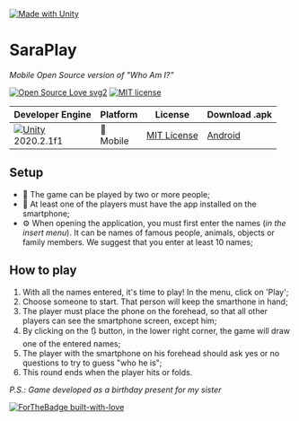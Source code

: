 [![Made with Unity](https://img.shields.io/badge/Made%20with-Unity-57b9d3.svg?style=for-the-badge&logo=unity)](https://unity3d.com)

# SaraPlay
*Mobile Open Source version of "Who Am I?"*

[![Open Source Love svg2](https://badges.frapsoft.com/os/v2/open-source.svg?v=103)](https://github.com/ellerbrock/open-source-badges/)
[![MIT license](https://img.shields.io/badge/License-MIT-blue.svg)](/blob/master/LICENSE)


| Developer Engine | Platform | License | Download .apk
|------------------|----------|---------|---------------|
| [![Unity](https://img.shields.io/badge/Unity-000000?style=for-the-badge&logo=unity&logoColor=white)](https://unity.com/) <br> 2020.2.1f1|  📱 <br> Mobile  | [MIT License](/LICENSE) | [Android](https://github.com/ErickSimoes/SaraPlay/releases/latest/)

## Setup
- 👥 The game can be played by two or more people;
- 📱 At least one of the players must have the app installed on the smartphone;
- ⚙ When opening the application, you must first enter the names (_in the insert menu_). It can be names of famous people, animals, objects or family members. We suggest that you enter at least 10 names;

## How to play

1. With all the names entered, it's time to play! In the menu, click on 'Play';
2. Choose someone to start. That person will keep the smarthone in hand;
3. The player must place the phone on the forehead, so that all other players can see the smartphone screen, except him;
4. By clicking on the 🔃 button, in the lower right corner, the game will draw one of the entered names;
5. The player with the smartphone on his forehead should ask yes or no questions to try to guess "who he is";
6. This round ends when the player hits or folds.

[//]: # (## How to modify the game?)

*P.S.: Game developed as a birthday present for my sister*

[![ForTheBadge built-with-love](http://ForTheBadge.com/images/badges/built-with-love.svg)]()